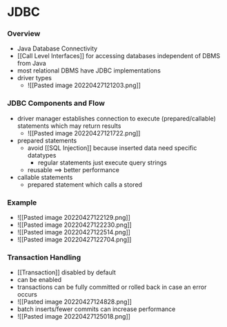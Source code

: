 # JDBC
### Overview
+ Java Database Connectivity
+ [[Call Level Interfaces]] for accessing databases independent of DBMS from Java
+ most relational DBMS have JDBC implementations
+ driver types
	+ ![[Pasted image 20220427121203.png]]

### JDBC Components and Flow
+ driver manager establishes connection to execute (prepared/callable) statements which may return results
	+ ![[Pasted image 20220427121722.png]]
+ prepared statements
	+ avoid [[SQL Injection]] because inserted data need specific datatypes
		+ regular statements just execute query strings
	+ reusable ==> better performance
+ callable statements
	+ prepared statement which calls a stored 

### Example
+ ![[Pasted image 20220427122129.png]]
+ ![[Pasted image 20220427122230.png]]
+ ![[Pasted image 20220427122514.png]]
+ ![[Pasted image 20220427122704.png]]

### Transaction Handling
+ [[Transaction]] disabled by default
+ can be enabled
+ transactions can be fully committed or rolled back in case an error occurs
+ ![[Pasted image 20220427124828.png]]
+ batch inserts/fewer commits can increase performance
+ ![[Pasted image 20220427125018.png]]
